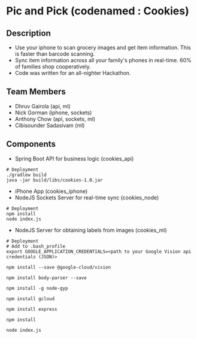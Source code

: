 # Pic and Pick (codenamed : Cookies)

## Description
* Use your iphone to scan grocery images and get item information. This is faster than barcode scanning. 
* Sync item information across all your family's phones in real-time. 60% of families shop cooperatively. 
* Code was written for an all-nighter Hackathon.

## Team Members
* Dhruv Gairola (api, ml)
* Nick Gorman (iphone, sockets)
* Anthony Chow (api, sockets, ml)
* Cibisounder Sadasivam (ml)

## Components

* Spring Boot API for business logic (cookies_api)
```
# Deployment
./gradlew build
java -jar build/libs/cookies-1.0.jar
```
* iPhone App (cookies_iphone)
* NodeJS Sockets Server for real-time sync (cookies_node)
```
# Deployment
npm install
node index.js
```
* NodeJS Server for obtaining labels from images (cookies_ml)
```
# Deployment 
# Add to .bash_profile
export GOOGLE_APPLICATION_CREDENTIALS=<path to your Google Vision api credentials (JSON)>

npm install --save @google-cloud/vision

npm install body-parser --save

npm install -g node-gyp

npm install gcloud

npm install express

npm install

node index.js
```
